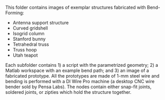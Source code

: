 This folder contains images of exemplar structures fabricated with Bend-Forming:

- Antenna support structure
- Curved gridshell
- Isogrid column
- Stanford bunny
- Tetrahedral truss
- Truss hoop
- Utah teapot

Each subfolder contains 1) a script with the parametrized geometry; 2) a Matlab workspace with an example bend path; and 3) an image of a fabricated prototype. All the prototypes are made of 1-mm steel wire and bending is performed with a DI Wire Pro machine (a desktop CNC wire bender sold by Pensa Labs). The nodes contain either snap-fit joints, soldered joints, or zipties which hold the structure together.
